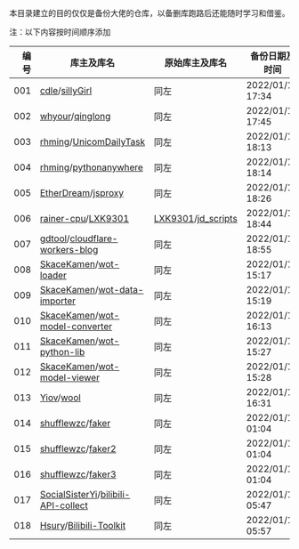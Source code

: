 本目录建立的目的仅仅是备份大佬的仓库，以备删库跑路后还能随时学习和借鉴。

注：以下内容按时间顺序添加

|编号|库主及库名|原始库主及库名|备份日期及时间|
|---:|---|---|---|
|001|[cdle](https://github.com/cdle)/[sillyGirl](https://github.com/cdle/sillyGirl)|同左|2022/01/13 17:34|
|002|[whyour](https://github.com/whyour)/[qinglong](https://github.com/whyour/qinglong)|同左|2022/01/13 17:45|
|003|[rhming](https://github.com/rhming)/[UnicomDailyTask](https://github.com/rhming/UnicomDailyTask)|同左|2022/01/13 18:13|
|004|[rhming](https://github.com/rhming)/[pythonanywhere](https://github.com/rhming/pythonanywhere)|同左|2022/01/13 18:14|
|005|[EtherDream](https://github.com/EtherDream)/[jsproxy](https://github.com/EtherDream/jsproxy)|同左|2022/01/13 18:26|
|006|[rainer-cpu](https://github.com/rainer-cpu)/[LXK9301](https://github.com/rainer-cpu/LXK9301)|[LXK9301](https://github.com/LXK9301)/[jd_scripts](https://github.com/LXK9301/jd_scripts)|2022/01/13 18:44|
|007|[gdtool](https://github.com/gdtool)/[cloudflare-workers-blog](https://github.com/gdtool/cloudflare-workers-blog)|同左|2022/01/13 18:55|
|008|[SkaceKamen](https://github.com/SkaceKamen)/[wot-loader](https://github.com/SkaceKamen/wot-loader)|同左|2022/01/14 15:17|
|009|[SkaceKamen](https://github.com/SkaceKamen)/[wot-data-importer](https://github.com/SkaceKamen/wot-data-importer)|同左|2022/01/14 15:19|
|010|[SkaceKamen](https://github.com/SkaceKamen)/[wot-model-converter](https://github.com/SkaceKamen/wot-model-converter)|同左|2022/01/14 16:13|
|011|[SkaceKamen](https://github.com/SkaceKamen)/[wot-python-lib](https://github.com/SkaceKamen/wot-python-lib)|同左|2022/01/14 15:27|
|012|[SkaceKamen](https://github.com/SkaceKamen)/[wot-model-viewer](https://github.com/SkaceKamen/wot-model-viewer)|同左|2022/01/14 15:28|
|013|[Yiov](https://github.com/Yiov)/[wool](https://github.com/Yiov/wool)|同左|2022/01/14 16:31|
|014|[shufflewzc](https://github.com/shufflewzc)/[faker](https://github.com/shufflewzc/faker)|同左|2022/01/15 01:04|
|015|[shufflewzc](https://github.com/shufflewzc)/[faker2](https://github.com/shufflewzc/faker2)|同左|2022/01/15 01:04|
|016|[shufflewzc](https://github.com/shufflewzc)/[faker3](https://github.com/shufflewzc/faker3)|同左|2022/01/15 01:04|
|017|[SocialSisterYi](https://github.com/SocialSisterYi)/[bilibili-API-collect](https://github.com/SocialSisterYi/bilibili-API-collect)|同左|2022/01/15 05:47|
|018|[Hsury](https://github.com/Hsury)/[Bilibili-Toolkit](https://github.com/Hsury/Bilibili-Toolkit)|同左|2022/01/15 05:57|
